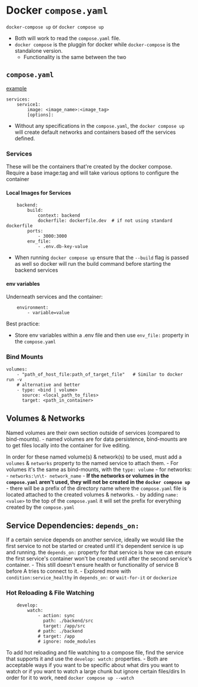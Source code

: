 # Docker `compose.yaml`

`docker-compose up` or `docker compose up`
- Both will work to read the `compose.yaml` file. 
- `docker compose` is the pluggin for docker while `docker-compose` is the standalone version.
    - Functionality is the same between the two

## `compose.yaml`
[example](../projects/compose_lab/compose.yaml)
```
services:
    service1:
        image: <image_name>:<image_tag>
        [options]:
```

- Without any specifications in the `compose.yaml`, the `docker compose up` will create default networks and containers based off the services defined.
### Services
These will be the containers that're created by the docker compose.
Require a base image:tag and will take various options to configure the container

#### Local Images for Services
```
    backend:
        build:
            context: backend
            dockerfile: dockerfile.dev  # if not using standard dockerfile
        ports:
            - 3000:3000
        env_file:
            - .env.db-key-value
```
- When running `docker compose up` ensure that the `--build` flag is passed as well so docker will run the build command before starting the backend services

#### env variables
Underneath services and the container:
```
    environment:
        - variable=value
```
Best practice:
- Store env variables within a .env file and then use 
`env_file:` property in the `compose.yaml`

### Bind Mounts
```
volumes:
    - "path_of_host_file:path_of_target_file"   # Similar to docker run -v
    # alternative and better
    - type: <bind | volume>
      source: <local_path_to_files>
      target: <path_in_container>  
```

## Volumes & Networks
Named volumes are their own section outside of services (compared to bind-mounts).
    - named volumes are for data persistence, bind-mounts are to get files locally into the container for live editing.

In order for these named volume(s) & network(s) to be used, must add a `volumes` & `networks` property to the named service to attach them.
    - For volumes it's the same as bind-mounts, with the `type: volume`
    - for networks:
        - `networks:\n\t- network_name`
    - **If the networks or volumes in the `compose.yaml` aren't used, they will not be created in the `docker compose up`**
    - there will be a prefix of the directory name where the `compose.yaml` file is located attached to the created volumes & networks.
        - by adding `name:<value>` to the top of the `compose.yaml` it will set the prefix for everything created by the `compose.yaml`

## Service Dependencies: `depends_on:`
If a certain service depends on another service, ideally we would like the first service to not be started or created until it's dependent service is up and running. the `depends_on:` property for that service is how we can ensure the first service's container won't be created until after the second service's container.
    - This still doesn't ensure health or functionality of service B before A tries to connect to it.
    - Explored more with `condition:service_healthy` in `depends_on:` or `wait-for-it` or `dockerize`

### Hot Reloading & File Watching
```
    develop:
        watch:
            - action: sync
              path: ./backend/src
              target: /app/src
            # path: ./backend
            # target: /app
            # ignore: node_modules
```
To add hot reloading and file watching to a compose file, find the service that supports it and use the `develop: watch:` properties.
    - Both are acceptable ways if you want to be specific about what dirs you want to watch or if you want to watch a large chunk but ignore certain files/dirs
In order for it to work, need `docker compose up --watch`

